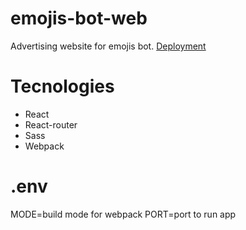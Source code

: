 # emojis-bot-web

Advertising website for emojis bot. [Deployment](http://158.160.6.108:3202)

# Tecnologies

<ul>
    <li>React</li>
    <li>React-router</li>
    <li>Sass</li>
    <li>Webpack</li>
</ul>

# .env

MODE=build mode for webpack
PORT=port to run app
